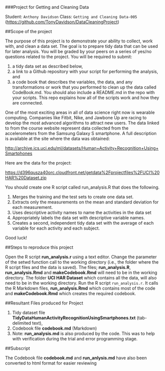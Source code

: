 ###Project for Getting and Cleaning Data

Student:	`Anthony Davidson`    Class:   `Getting and Cleaning Data-005`
(https://github.com/TonyDavidson/DataCleaningProject)

##Scope of the project

The purpose of this project is to demonstrate your ability to collect, work with, and clean a data set. The goal is to prepare tidy data that can be used for later analysis. You will be graded by your peers on a series of yes/no questions related to the project. You will be required to submit: 
1) a tidy data set as described below, 
2) a link to a Github repository with your script for performing the analysis, and 
3) a code book that describes the variables, the data, and any transformations or work that you performed to clean up the data called CodeBook.md. You should also include a README.md in the repo with your scripts. This repo explains how all of the scripts work and how they are connected.  

One of the most exciting areas in all of data science right now is wearable computing. Companies like Fitbit, Nike, and Jawbone Up are racing to develop the most advanced algorithms to attract new users. The data linked to from the course website represent data collected from the accelerometers from the Samsung Galaxy S smartphone. A full description is available at the site where the data was obtained:

http://archive.ics.uci.edu/ml/datasets/Human+Activity+Recognition+Using+Smartphones

Here are the data for the project:

https://d396qusza40orc.cloudfront.net/getdata%2Fprojectfiles%2FUCI%20HAR%20Dataset.zip

You should create one R script called run_analysis.R that does the following. 

1.  Merges the training and the test sets to create one data set.
2.  Extracts only the measurements on the mean and standard deviation for each measurement. 
3.  Uses descriptive activity names to name the activities in the data set
4.  Appropriately labels the data set with descriptive variable names.
5.  Creates a second, independent tidy data set with the average of each variable for each activity and each subject. 

Good luck!

##Steps to reproduce this project

Open the R script **run_analysis.r** using a text editor.
Change the parameter of the setwd function call to the working directory (i.e., the folder where the R script files and the data is saved).
The files; **run_analysis.R**, **run_analysis.Rmd** and **makeCodebook.Rmd** will need to be in the working directory.
The folder **UCI HAR Dataset** which contains all the data, will also need to be in the working directory.
Run the R script `run_analysis.r`. It calls the R Markdown files, **run_analysis.Rmd** which contains most of the code and **makeCodebook.Rmd** which creates the required codebook.


##Resultant Files produced for Project

1. Tidy dataset file **TidyDataHumanActivityRecognitionUsingSmartphones.txt** (tab-delimited text),
2. Codebook file **codebook.md** (Markdown)
3. Note: **run_analysis.md** is also produced by the code. This was to help with verification during the trial and error programming stage.
    

##Subscript

The Codebook file **codebook.md** and **run_anlysis.md** have also been converted to html format for easier reviewing
    

